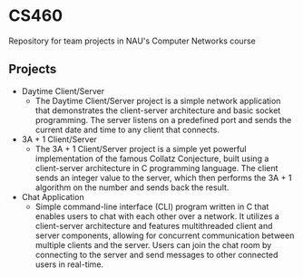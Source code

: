 # CS460
Repository for team projects in NAU's Computer Networks course

## Projects
* Daytime Client/Server
  * The Daytime Client/Server project is a simple network application that demonstrates the client-server architecture and basic socket programming. The server listens on a predefined port and sends the current date and time to any client that connects.
* 3A + 1 Client/Server
  *  The 3A + 1 Client/Server project is a simple yet powerful implementation of the famous Collatz Conjecture, built using a client-server architecture in C programming language. The client sends an integer value to the server, which then performs the 3A + 1 algorithm on the number and sends back the result. 
* Chat Application
  * Simple command-line interface (CLI) program written in C that enables users to chat with each other over a network. It utilizes a client-server architecture and features multithreaded client and server components, allowing for concurrent communication between multiple clients and the server. Users can join the chat room by connecting to the server and send messages to other connected users in real-time.

